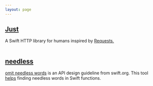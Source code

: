 ```yaml
---
layout: page
---
```


<section>
<h2 class="list-post-title">
  <a href="http://justhttp.net">Just</a>
</h2>
A Swift HTTP library for humans inspired by
<a href="http://docs.python-requests.org">Requests.</a>
</section>

<br />

<section>
<h2 class="list-post-title">
    <a href="https://github.com/dduan/needless">needless</a>
</h2>
<a href="https://swift.org/documentation/api-design-guidelines/#omit-needless-words">
omit needless words</a> is an API design guideline from swift.org. This tool
<a href="http://dduan.net/2016/10/22/how-to-omit-needless-words/">helps</a>
finding needless words in Swift functions.
</section>
